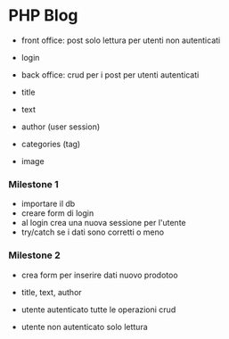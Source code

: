 PHP Blog
===

- front office: post solo lettura per utenti non autenticati
- login
- back office: crud per i post per utenti autenticati

- title
- text
- author (user session)
- categories (tag)
- image


### Milestone 1
- importare il db
- creare form di login
- al login crea una nuova sessione per l'utente
- try/catch se i dati sono corretti o meno



### Milestone 2
- crea form per inserire dati nuovo prodotoo
- title, text, author
- utente autenticato tutte le operazioni crud

- utente non autenticato solo lettura 
